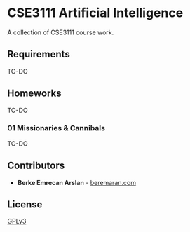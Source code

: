 # CSE3111 Artificial Intelligence
A collection of CSE3111 course work.

## Requirements
TO-DO

## Homeworks
TO-DO
### 01 Missionaries & Cannibals
TO-DO

## Contributors
 * __Berke Emrecan Arslan__ - [beremaran.com](beremaran.com)

## License
[GPLv3](LICENSE)
